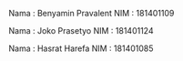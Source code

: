Nama  : Benyamin Pravalent
NIM   : 181401109

Nama  : Joko Prasetyo
NIM   : 181401124

Nama  : Hasrat Harefa
NIM   : 181401085

